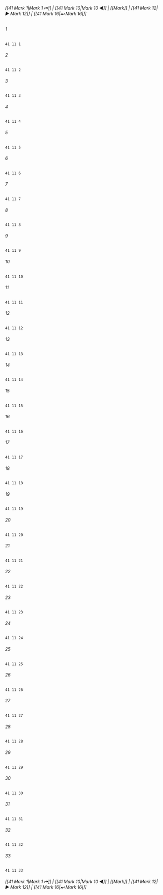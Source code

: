 
###### [[41 Mark 1|Mark 1 ⏮]] | [[41 Mark 10|Mark 10 ◀]] | [[Mark]] | [[41 Mark 12|▶ Mark 12]] | [[41 Mark 16|⏭ Mark 16|]]

###### 1
``` verse
41 11 1 
```
###### 2
``` verse
41 11 2 
```
###### 3
``` verse
41 11 3 
```
###### 4
``` verse
41 11 4 
```
###### 5
``` verse
41 11 5 
```
###### 6
``` verse
41 11 6 
```
###### 7
``` verse
41 11 7 
```
###### 8
``` verse
41 11 8 
```
###### 9
``` verse
41 11 9 
```
###### 10
``` verse
41 11 10 
```
###### 11
``` verse
41 11 11 
```
###### 12
``` verse
41 11 12 
```
###### 13
``` verse
41 11 13 
```
###### 14
``` verse
41 11 14 
```
###### 15
``` verse
41 11 15 
```
###### 16
``` verse
41 11 16 
```
###### 17
``` verse
41 11 17 
```
###### 18
``` verse
41 11 18 
```
###### 19
``` verse
41 11 19 
```
###### 20
``` verse
41 11 20 
```
###### 21
``` verse
41 11 21 
```
###### 22
``` verse
41 11 22 
```
###### 23
``` verse
41 11 23 
```
###### 24
``` verse
41 11 24 
```
###### 25
``` verse
41 11 25 
```
###### 26
``` verse
41 11 26 
```
###### 27
``` verse
41 11 27 
```
###### 28
``` verse
41 11 28 
```
###### 29
``` verse
41 11 29 
```
###### 30
``` verse
41 11 30 
```
###### 31
``` verse
41 11 31 
```
###### 32
``` verse
41 11 32 
```
###### 33
``` verse
41 11 33 
```

###### [[41 Mark 1|Mark 1 ⏮]] | [[41 Mark 10|Mark 10 ◀]] | [[Mark]] | [[41 Mark 12|▶ Mark 12]] | [[41 Mark 16|⏭ Mark 16|]]

